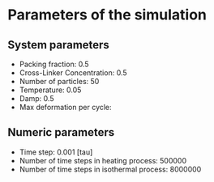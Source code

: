 # Parameters of the simulation

## System parameters 

- Packing fraction: 0.5
- Cross-Linker Concentration: 0.5
- Number of particles: 50
- Temperature: 0.05
- Damp: 0.5
- Max deformation per cycle: 

 ## Numeric parameters 

- Time step: 0.001 [tau]
- Number of time steps in heating process: 500000
- Number of time steps in isothermal process: 8000000

